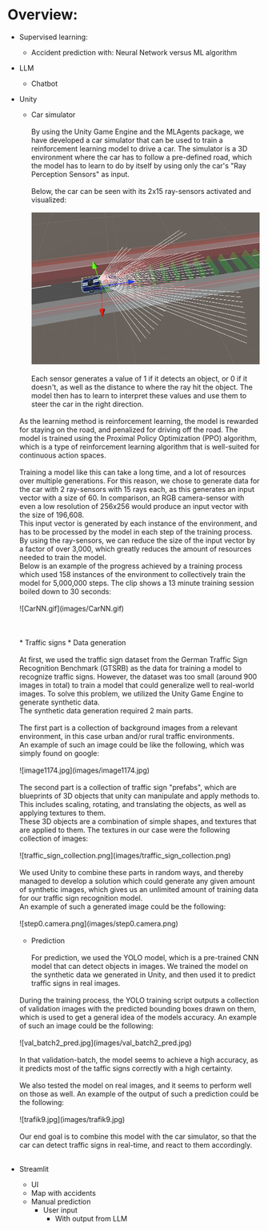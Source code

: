 # Overview:

* Supervised learning:
  * Accident prediction with: Neural Network versus ML algorithm
* LLM
  * Chatbot
* Unity
  * Car simulator
  <br><br>
  By using the Unity Game Engine and the MLAgents package, we have developed a car simulator that can be used to train a reinforcement learning model to drive a car. The simulator is a 3D environment where the car has to follow a pre-defined road, which the model has to learn to do by itself by using only the car's "Ray Perception Sensors" as input.
  <br><br>
  Below, the car can be seen with its 2x15 ray-sensors activated and visualized:
  <br><br>
  ![car_rayperception.png](images/car_rayperception.png)
  <br><br>
  Each sensor generates a value of 1 if it detects an object, or 0 if it doesn't, as well as the distance to where the ray hit the object. The model then has to learn to interpret these values and use them to steer the car in the right direction.
  <br>
  As the learning method is reinforcement learning, the model is rewarded for staying on the road, and penalized for driving off the road. The model is trained using the Proximal Policy Optimization (PPO) algorithm, which is a type of reinforcement learning algorithm that is well-suited for continuous action spaces.
  <br><br>
  Training a model like this can take a long time, and a lot of resources over multiple generations. For this reason, we chose to generate data for the car with 2 ray-sensors with 15 rays each, as this generates an input vector with a size of 60. In comparison, an RGB camera-sensor with even a low resolution of 256x256 would produce an input vector with the size of 196,608. 
  <br>
  This input vector is generated by each instance of the environment, and has to be processed by the model in each step of the training process. By using the ray-sensors, we can reduce the size of the input vector by a factor of over 3,000, which greatly reduces the amount of resources needed to train the model.
  <br>
  Below is an example of the progress achieved by a training process which used 158 instances of the environment to collectively train the model for 5,000,000 steps. The clip shows a 13 minute training session boiled down to 30 seconds:
  <br><br>
  ![CarNN.gif](images/CarNN.gif)
  <br><br>
  <br><br>
  * Traffic signs
    * Data generation 
    <br><br>
    At first, we used the traffic sign dataset from the German Traffic Sign Recognition Benchmark (GTSRB) as the data for training a model to recognize traffic signs. However, the dataset was too small (around 900 images in total) to train a model that could generalize well to real-world images. To solve this problem, we utilized the Unity Game Engine to generate synthetic data.
    <br>
    The synthetic data generation required 2 main parts. 
    <br><br>
    The first part is a collection of background images from a relevant environment, in this case urban and/or rural traffic environments.
    <br>
    An example of such an image could be like the following, which was simply found on google:
    <br><br>
    ![image1174.jpg](images/image1174.jpg)
    <br><br>
    The second part is a collection of traffic sign "prefabs", which are blueprints of 3D objects that unity can manipulate and apply methods to. This includes scaling, rotating, and translating the objects, as well as applying textures to them.
    <br>
    These 3D objects are a combination of simple shapes, and textures that are applied to them. The textures in our case were the following collection of images:
    <br><br>
    ![traffic_sign_collection.png](images/traffic_sign_collection.png)
    <br><br>
    We used Unity to combine these parts in random ways, and thereby managed to develop a solution which could generate any given amount of synthetic images, which gives us an unlimited amount of training data for our traffic sign recognition model.
    <br>
    An example of such a generated image could be the following:
    <br><br>
    ![step0.camera.png](images/step0.camera.png)
    <br><br> 
    
    * Prediction
    <br><br>
    For prediction, we used the YOLO model, which is a pre-trained CNN model that can detect objects in images. We trained the model on the synthetic data we generated in Unity, and then used it to predict traffic signs in real images.
    <br>
    During the training process, the YOLO training script outputs a collection of validation images with the predicted bounding boxes drawn on them, which is used to get a general idea of the models accuracy. An example of such an image could be the following:
    <br><br>
    ![val_batch2_pred.jpg](images/val_batch2_pred.jpg)
    <br><br>
    In that validation-batch, the model seems to achieve a high accuracy, as it predicts most of the taffic signs correctly with a high certainty.
    <br><br>
    We also tested the model on real images, and it seems to perform well on those as well. An example of the output of such a prediction could be the following:
    <br><br>
    ![trafik9.jpg](images/trafik9.jpg)
    <br><br>
    Our end goal is to combine this model with the car simulator, so that the car can detect traffic signs in real-time, and react to them accordingly.
    <br><br>
* Streamlit
  * UI
  * Map with accidents
  * Manual prediction
    * User input
      * With output from LLM   
